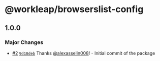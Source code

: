 # @workleap/browserslist-config

## 1.0.0

### Major Changes

- [#2](https://github.com/workleap/wl-web-configs/pull/2) [`9d18deb`](https://github.com/workleap/wl-web-configs/commit/9d18debcaa1704806b04f7045789823245fd1c9b) Thanks [@alexasselin008](https://github.com/alexasselin008)! - Initial commit of the package
